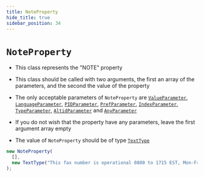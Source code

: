 ```yaml
---
title: NoteProperty
hide_title: true
sidebar_position: 34
---
```


# `NoteProperty`

- This class represents the "NOTE" property

- This class should be called with two arguments, the first an array of the
  parameters, and the second the value of the property

- The only acceptable parameters of `NoteProperty` are
  [`ValueParameter`](/documentation/parameters/valueparameter),
  [`LanguageParameter`](/documentation/parameters/languageparameter),
  [`PIDParameter`](/documentation/parameters/pidparameter),
  [`PrefParameter`](/documentation/parameters/prefparameter),
  [`IndexParameter`](/documentation/parameters/indexparameter),
  [`TypeParameter`](/documentation/parameters/typeparameter),
  [`AltidParameter`](/documentation/parameters/altidparameter) and
  [`AnyParameter`](/documentation/parameters/anyparameter)

- If you do not wish that the property have any parameters, leave the first
  argument array empty

- The value of `NoteProperty` should be of type
  [`TextType`](/documentation/values/texttype-and-textlisttype)

```js
new NoteProperty(
  [],
  new TextType("This fax number is operational 0800 to 1715 EST, Mon-Fri.")
);
```
